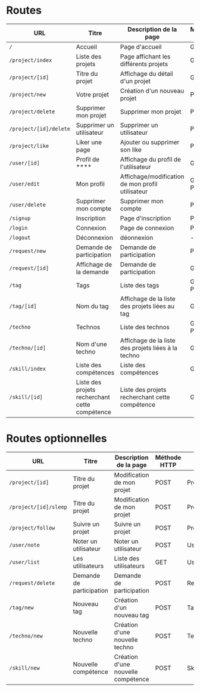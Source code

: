 # Routes

| URL | Titre | Description de la page | Méthode HTTP | Controller | Méthode | commentaire |
|--|--|--|--|--|--|--|
| `/` | Accueil | Page d'accueil | GET | HomeController | home |  |
| `/project/index` | Liste des projets | Page affichant les différents projets | GET | ProjectController | project_index |  |
| `/project/[id]` | Titre du projet | Affichage du détail d'un projet | GET | ProjectController | project_show |  |
| `/project/new` | Votre projet | Création d'un nouveau projet | POST | ProjectController | project_new |  |
| `/project/delete` | Supprimer mon projet | Supprimer mon projet | POST | ProjectController | project_delete |  |
| `/project/[id]/delete` | Supprimer un utilisateur | Supprimer un utilisateur | POST | ProjectController | project_user_delete |  |
| `/project/like` | Liker une page | Ajouter ou supprimer son like | POST | ProjectController | project_like |  |
| `/user/[id]` | Profil de **** | Affichage du profil de l'utilisateur | GET | UserController | user_show |  |
| `/user/edit` | Mon profil | Affichage/modification de mon profil utilisateur | GET POST | UserController | user_edit |  |
| `/user/delete` | Supprimer mon compte | Supprimer mon compte | POST | UserController | user_delete |  |
| `/signup` | Inscription | Page d'inscription | POST | UserController | user_new |  |
| `/login` | Connexion | Page de connexion | POST | SecurityController | login |  |
| `/logout` | Déconnexion | déonnexion | - | SecurityController | logout |  |
| `/request/new` | Demande de participation | Demande de participation | POST | RequestController | request_new |  |
| `/request/[id]` | Affichage de la demande | Demande de participation | GET | RequestController | request_show |  |
| `/tag` | Tags | Liste des tags | GET POST | TagController | tag_index |  |
| `/tag/[id]` | Nom du tag | Affichage de la liste des projets liées au tag | GET | TagController | tag_project_index |  |
| `/techno` | Technos | Liste des technos | GET POST | TechnoController | techno_index |  |
| `/techno/[id]` | Nom d'une techno | Affichage de la liste des projets liées à la techno | GET | TechnoController | techno_project_index |  |
| `/skill/index` | Liste des compétences | Liste des compétences | GET | SkillController | skill_index |  |
| `/skill/[id]` | Liste des projets recherchant cette compétence | Liste des projets recherchant cette compétence | GET | skillController | skill_project_index |  |

# Routes optionnelles

| URL | Titre | Description de la page | Méthode HTTP | Controller | Méthode | commentaire |
|--|--|--|--|--|--|--|
| `/project/[id]` | Titre du projet | Modification de mon projet | POST | ProjectController | project_show |  |
| `/project/[id]/sleep` | Titre du projet | Modification de mon projet | POST | ProjectController | project_show |  |
| `/project/follow` | Suivre un projet | Suivre un projet | POST | ProjectController | user_follow |  |
| `/user/note` | Noter un utilisateur | Noter un utilisateur | POST | UserController | user_note |  |
| `/user/list` | Les utilisateurs | Liste des utilisateurs | GET | UserController | user_index |  |
| `/request/delete` | Demande de participation | Demande de participation | POST | RequestController | request_new |  |
| `/tag/new` | Nouveau tag | Création d'un nouveau tag | POST | TagController | tag_new |  |
| `/techno/new` | Nouvelle techno | Création d'une nouvelle techno | POST | TechnoController | techno_new |  |
| `/skill/new` | Nouvelle compétence | Création d'une nouvelle compétence | POST | SkillController | skill_new |  |
